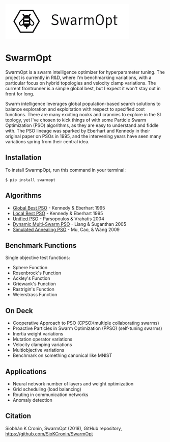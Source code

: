 ![particles](https://github.com/SioKCronin/PSO-baselines/blob/master/media/swarmopt_lateral.png)

# SwarmOpt

SwarmOpt is a swarm intelligence optimizer for hyperparameter tuning. The project is currently in R&D, where I'm benchmarking variations, with a particular focus on hybrid topologies and velocity clamp variations. The current frontrunner is a simple global best, but I expect it won't stay out in front for long.  

Swarm intelligence leverages global population-based search solutions to balance exploration and exploitation with respect to specified cost functions. There are many exciting nooks and crannies to explore in the SI toplogy, yet I've chosen to kick things of with some Particle Swarm Optimization (PSO) algorithms, as they are easy to understand and fiddle with. The PSO lineage was sparked by Eberhart and Kennedy in their original paper on PSOs in 1995, and the intervening years have seen many variations spring from their central idea. 

## Installation

To install SwarmpOpt, run this command in your terminal:

```shell
$ pip install swarmopt
```

## Algorithms
* [Global Best PSO](https://github.com/SioKCronin/SwarmOpt/tree/master/algorithms/gbest_pso) - Kennedy & Eberhart 1995
* [Local Best PSO](https://github.com/SioKCronin/SwarmOpt/tree/master/algorithms/lbest_pso) - Kennedy & Eberhart 1995
* [Unified PSO](https://github.com/SioKCronin/SwarmOpt/tree/master/algorithms/unified_pso) - Parsopoulos &  Vrahatis 2004
* [Dynamic Multi-Swarm PSO](https://github.com/SioKCronin/SwarmOpt/tree/master/algorithms/dynamic_multiswarm_pso) - Liang & Suganthan 2005
* [Simulated Annealing PSO](https://github.com/SioKCronin/SwarmOpt/tree/master/algorithms/sim_annealing_pso) - Mu, Cao, & Wang 2009

## Benchmark Functions

Single objective test functions:
* Sphere Function
* Rosenbrock's Function
* Ackley's Function
* Griewank's Function
* Rastrigin's Function
* Weierstrass Function

## On Deck

* Cooperative Approach to PSO (CPSO)(multiple collaborating swarms)
* Proactive Particles in Swarm Optimization (PPSO) (self-tuning swarms)
* Inertia weight variations
* Mutation operator variations
* Velocity clamping variations
* Multiobjective variations
* Benchmark on something canonical like MNIST

## Applications

* Neural network number of layers and weight optimization
* Grid scheduling (load balancing)
* Routing in communication networks
* Anomaly detection

## Citation

Siobhán K Cronin, SwarmOpt (2018), GitHub repository, https://github.com/SioKCronin/SwarmOpt
